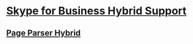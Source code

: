 # [Skype for Business Hybrid Support](../skypeforbusiness-hybrid.md)
 
## [Page Parser Hybrid](../sfbh-using-pageparserpath-directive-can-cause-performance-problems.md)